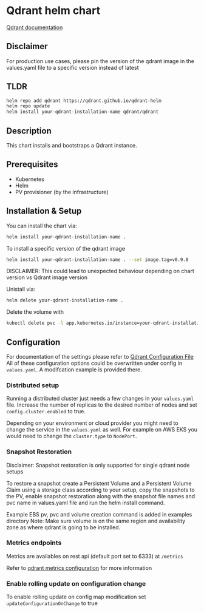 # Qdrant helm chart

[Qdrant documentation](https://qdrant.tech/documentation/)

## Disclaimer

For production use cases, please pin the version of the qdrant image in the values.yaml file to a specific version instead of latest

## TLDR

```bash
helm repo add qdrant https://qdrant.github.io/qdrant-helm
helm repo update
helm install your-qdrant-installation-name qdrant/qdrant
```

## Description

This chart installs and bootstraps a Qdrant instance.

## Prerequisites

- Kubernetes
- Helm
- PV provisioner (by the infrastructure)

## Installation & Setup

You can install the chart via:

```bash
helm install your-qdrant-installation-name .
```

To install a specific version of the qdrant image

```bash
helm install your-qdrant-installation-name . --set image.tag=v0.9.0
```

DISCLAIMER: This could lead to unexpected behaviour depending on chart version vs Qdrant image version

Unistall via:

```bash
helm delete your-qdrant-installation-name .
```

Delete the volume with

```bash
kubectl delete pvc -l app.kubernetes.io/instance=your-qdrant-installation-name
```

## Configuration

For documentation of the settings please refer to [Qdrant Configuration File](https://github.com/qdrant/qdrant/blob/master/config/config.yaml)
All of these configuration options could be overwritten under config in `values.yaml`.
A modifcation example is provided there.

### Distributed setup

Running a distributed cluster just needs a few changes in your `values.yaml` file.
Increase the number of replicas to the desired number of nodes and set `config.cluster.enabled` to true.

Depending on your environment or cloud provider you might need to change the service in the `values.yaml` as well.
For example on AWS EKS you would need to change the `cluster.type` to `NodePort`.

### Snapshot Restoration

Disclaimer: Snapshot restoration is only supported for single qdrant node setups

To restore a snapshot create a Persistent Volume and a Persistent Volume Claim using a storage class according to your setup, copy the snapshots to the PV, enable snapshot restoration along with the snapshot file names and pvc name in values.yaml file and run the helm install command.

Example EBS pv, pvc and volume creation command is added in examples directory
Note: Make sure volume is on the same region and availability zone as where qdrant is going to be installed.

### Metrics endpoints

Metrics are availables on rest api (default port set to 6333) at `/metrics`

Refer to [qdrant metrics configuration](https://qdrant.tech/documentation/telemetry/#metrics) for more information

### Enable rolling update on configuration change

To enable rolling update on config map modification set `updateConfigurationOnChange` to true
